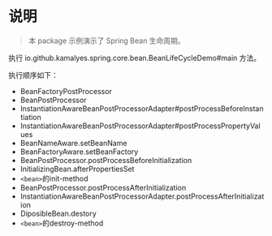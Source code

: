 # 说明

> 本 package 示例演示了 Spring Bean 生命周期。

执行 io.github.kamalyes.spring.core.bean.BeanLifeCycleDemo#main 方法。

执行顺序如下：

- BeanFactoryPostProcessor
- BeanPostProcessor
- InstantiationAwareBeanPostProcessorAdapter#postProcessBeforeInstantiation
- InstantiationAwareBeanPostProcessorAdapter#postProcessPropertyValues
- BeanNameAware.setBeanName
- BeanFactoryAware.setBeanFactory
- BeanPostProcessor.postProcessBeforeInitialization
- InitializingBean.afterPropertiesSet
- `<bean>`的init-method
- BeanPostProcessor.postProcessAfterInitialization
- InstantiationAwareBeanPostProcessorAdapter.postProcessAfterInitialization
- DiposibleBean.destory
- `<bean>`的destroy-method
